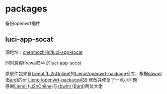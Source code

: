 # packages
备份openwrt插件

## luci-app-socat
源地址：[chenmozhijin/luci-app-socat](https://github.com/chenmozhijin/luci-app-socat)

同时兼容firewall3/4 的luci-app-socat

原软件包来自[Lienol (Li2nOnline)](https://github.com/Lienol)的[Lienol/openwrt-package](https://github.com/Lienol/openwrt-package)仓库，根据[sbwml (Bard)](https://github.com/sbwml)的pr
[Lienol/openwrt-package#39](https://github.com/Lienol/openwrt-package/pull/39/commits) 修改并修复了一点小问题  
感谢[Lienol (Li2nOnline)](https://github.com/Lienol)与[sbwml (Bard)](https://github.com/sbwml)两位大佬

